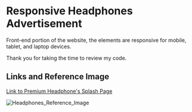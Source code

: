# Responsive Headphones Advertisement

Front-end portion of the website, the elements are responsive for mobile, tablet, and laptop devices.

Thank you for taking the time to review my code.

## Links and Reference Image

[Link to Premium Headphone's Splash Page](https://gregorywpowerheadphones.netlify.app)

![Headphones_Reference_Image](https://user-images.githubusercontent.com/31050507/213875395-4adb4692-8a4d-459b-8454-3ae263b0c6b5.png)
